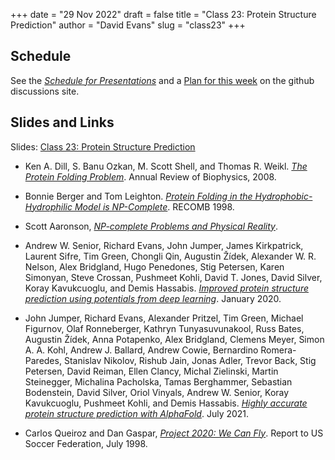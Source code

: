 +++
date = "29 Nov 2022"
draft = false
title = "Class 23: Protein Structure Prediction"
author = "David Evans"
slug = "class23"
+++

## Schedule

See the [_Schedule for
Presentations_](https://github.com/computingbiology/fall2022/discussions/51)
and a [Plan for this
week](https://github.com/computingbiology/fall2022/discussions/52) on
the github discussions site.

## Slides and Links
 
Slides: [Class 23: Protein Structure Prediction]()

- Ken A. Dill, S. Banu Ozkan, M. Scott Shell, and Thomas R. Weikl. [_The Protein Folding Problem_](docs/dill08.pdf). Annual Review of Biophysics, 2008.

- Bonnie Berger and Tom Leighton. [_Protein Folding in the Hydrophobic-Hydrophilic Model is NP-Complete_](/docs/berger1998.pdf). RECOMB 1998.

- Scott Aaronson, [_NP-complete Problems and Physical Reality_](https://www.scottaaronson.com/papers/npcomplete.pdf).

- Andrew W. Senior, Richard Evans, John Jumper, James Kirkpatrick, Laurent Sifre, Tim Green, Chongli Qin, Augustin Žídek, Alexander W. R. Nelson, Alex Bridgland, Hugo Penedones, Stig Petersen, Karen Simonyan, Steve Crossan, Pushmeet Kohli, David T. Jones, David Silver, Koray Kavukcuoglu, and Demis Hassabis. [_Improved protein structure prediction using potentials from deep learning_](/docs/alphafold1-senior2020.pdf). January 2020.

- John Jumper, Richard Evans, Alexander Pritzel, Tim Green, Michael Figurnov, Olaf Ronneberger, Kathryn Tunyasuvunakool, Russ Bates, Augustin Žídek, Anna Potapenko, Alex Bridgland, Clemens Meyer, Simon A. A. Kohl, Andrew J. Ballard, Andrew Cowie, Bernardino Romera-Paredes, Stanislav Nikolov, Rishub Jain, Jonas Adler, Trevor Back, Stig Petersen, David Reiman, Ellen Clancy, Michal Zielinski, Martin Steinegger, Michalina Pacholska, Tamas Berghammer, Sebastian Bodenstein, David Silver, Oriol Vinyals, Andrew W. Senior, Koray Kavukcuoglu, Pushmeet Kohli, and Demis Hassabis. [_Highly accurate protein structure prediction with AlphaFold_](/docs/alphafold2-jumper2021.pdf). July 2021.

- Carlos Queiroz and Dan Gaspar, [_Project 2020: We Can Fly_](/docs/Project2010.pdf). Report to US Soccer Federation, July 1998.
